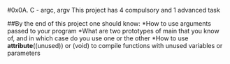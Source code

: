 #0x0A. C - argc, argv
This project has 4 compulsory and 1 advanced task

##By the end of this project one should know:
*How to use arguments passed to your program
*What are two prototypes of main that you know of, and in which case do you use one or the other
*How to use __attribute__((unused)) or (void) to compile functions with unused variables or parameters
